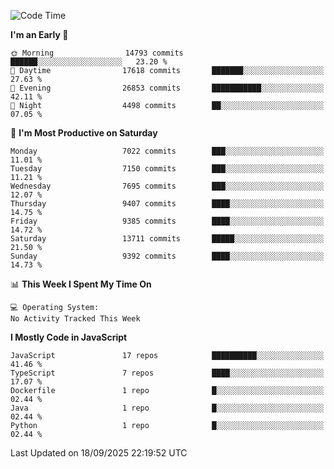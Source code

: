 <!--START_SECTION:waka-->
![Code Time](http://img.shields.io/badge/Code%20Time-3%2C498%20hrs%2059%20mins-blue)

**I'm an Early 🐤** 

```text
🌞 Morning                14793 commits       ██████░░░░░░░░░░░░░░░░░░░   23.20 % 
🌆 Daytime                17618 commits       ███████░░░░░░░░░░░░░░░░░░   27.63 % 
🌃 Evening                26853 commits       ███████████░░░░░░░░░░░░░░   42.11 % 
🌙 Night                  4498 commits        ██░░░░░░░░░░░░░░░░░░░░░░░   07.05 % 
```
📅 **I'm Most Productive on Saturday** 

```text
Monday                   7022 commits        ███░░░░░░░░░░░░░░░░░░░░░░   11.01 % 
Tuesday                  7150 commits        ███░░░░░░░░░░░░░░░░░░░░░░   11.21 % 
Wednesday                7695 commits        ███░░░░░░░░░░░░░░░░░░░░░░   12.07 % 
Thursday                 9407 commits        ████░░░░░░░░░░░░░░░░░░░░░   14.75 % 
Friday                   9385 commits        ████░░░░░░░░░░░░░░░░░░░░░   14.72 % 
Saturday                 13711 commits       █████░░░░░░░░░░░░░░░░░░░░   21.50 % 
Sunday                   9392 commits        ████░░░░░░░░░░░░░░░░░░░░░   14.73 % 
```


📊 **This Week I Spent My Time On** 

```text
💻 Operating System: 
No Activity Tracked This Week
```

**I Mostly Code in JavaScript** 

```text
JavaScript               17 repos            ██████████░░░░░░░░░░░░░░░   41.46 % 
TypeScript               7 repos             ████░░░░░░░░░░░░░░░░░░░░░   17.07 % 
Dockerfile               1 repo              █░░░░░░░░░░░░░░░░░░░░░░░░   02.44 % 
Java                     1 repo              █░░░░░░░░░░░░░░░░░░░░░░░░   02.44 % 
Python                   1 repo              █░░░░░░░░░░░░░░░░░░░░░░░░   02.44 % 
```




 Last Updated on 18/09/2025 22:19:52 UTC
<!--END_SECTION:waka-->

<!--
**likaiqiang/likaiqiang** is a ✨ _special_ ✨ repository because its `README.md` (this file) appears on your GitHub profile.

Here are some ideas to get you started:

- 🔭 I’m currently working on ...
- 🌱 I’m currently learning ...
- 👯 I’m looking to collaborate on ...
- 🤔 I’m looking for help with ...
- 💬 Ask me about ...
- 📫 How to reach me: ...
- 😄 Pronouns: ...
- ⚡ Fun fact: ...
-->
